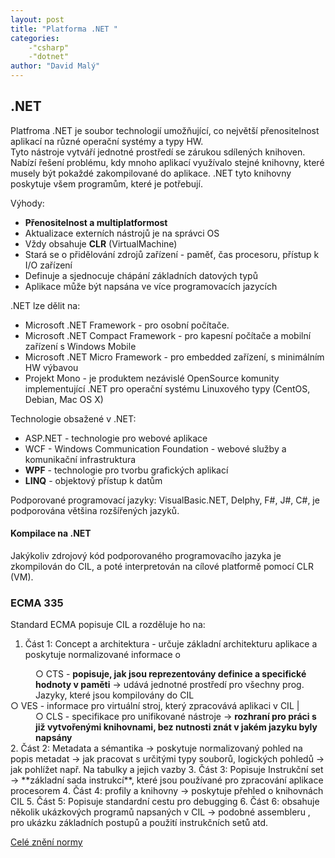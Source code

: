 ```yaml
---
layout: post
title: "Platforma .NET "
categories:
    -"csharp"
    -"dotnet"
author: "David Malý"
--- 
```



## .NET


Platfroma .NET je soubor technologií umožňující, co největší přenositelnost aplikací na různé operační systémy a typy HW.
<br>Tyto nástroje vytváří jednotné prostředí se zárukou sdílených knihoven.
<br>Nabízí řešení problému, kdy mnoho aplikací využívalo stejné knihovny, které musely být pokaždé zakompilované do aplikace. .NET tyto knihovny poskytuje všem programům, které je potřebují.



Výhody:


- **Přenositelnost a multiplatformost**
- Aktualizace externích nástrojů je na správci OS
- Vždy obsahuje **CLR** (VirtualMachine)
- Stará se o přidělování zdrojů zařízení - paměť, čas procesoru, přístup k I/O zařízení
- Definuje a sjednocuje chápání základních datových typů
- Aplikace může být napsána ve více programovacích jazycích



.NET lze dělit na:


- Microsoft .NET Framework - pro osobní počítače.
- Microsoft .NET Compact Framework - pro kapesní počítače a mobilní zařízení s Windows Mobile
- Microsoft .NET Micro Framework - pro embedded zařízení, s minimálním HW výbavou
- Projekt Mono - je produktem nezávislé OpenSource komunity implementující .NET pro operační systému Linuxového typy (CentOS, Debian, Mac OS X)



Technologie obsažené v .NET:


- ASP.NET - technologie pro webové aplikace
- WCF - Windows Communication Foundation - webové služby a komunikační infrastruktura
- **WPF** - technologie pro tvorbu grafických aplikací
- **LINQ** - objektový přístup k datům



Podporované programovací jazyky: VisualBasic.NET, Delphy, F#, J#, C#, je podporována většina rozšířených jazyků.


#### Kompilace na .NET


Jakýkoliv zdrojový kód podporovaného programovacího jazyka je zkompilován do CIL, a poté interpretován na cílové platformě pomocí CLR (VM).


### ECMA 335


Standard ECMA popisuje CIL a rozděluje ho na:


1. Část 1: Concept a architektura - určuje základní architekturu aplikace a poskytuje normalizované informace o 
<dd>○ CTS - <strong>popisuje, jak jsou reprezentovány definice a specifické hodnoty v paměti</strong> -> udává jednotné prostředí pro všechny prog. Jazyky, které jsou kompilovány do CIL</dd>
 ○ VES - informace pro virtuální stroj, který zpracovává aplikaci v CIL |
<dd>○ CLS - specifikace pro unifikované nástroje -> <strong>rozhraní pro práci s již vytvořenými knihovnami, bez nutnosti znát v jakém jazyku byly napsány</strong></dd>
2. Část 2: Metadata a sémantika -> poskytuje normalizovaný pohled na popis metadat -> jak pracovat s určitými typy souborů, logických pohledů -> jak pohlížet např. Na tabulky a jejich vazby
3. Část 3: Popisuje Instrukční set -> **základní sada instrukcí**, které jsou používané pro zpracování aplikace procesorem
4. Část 4: profily a knihovny -> poskytuje přehled o knihovnách CIL
5. Část 5: Popisuje standardní cestu pro debugging
6. Část 6: obsahuje několik ukázkových programů napsaných v CIL -> podobné assembleru , pro ukázku základních postupů a použití instrukčních setů atd.

[Celé znění normy](http://www.ecma-international.org/publications/standards/Ecma-335.htm)